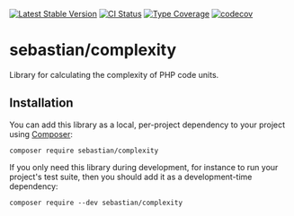 [![Latest Stable Version](https://poser.pugx.org/sebastian/complexity/v/stable.png)](https://packagist.org/packages/sebastian/complexity)
[![CI Status](https://github.com/sebastianbergmann/complexity/workflows/CI/badge.svg)](https://github.com/sebastianbergmann/complexity/actions)
[![Type Coverage](https://shepherd.dev/github/sebastianbergmann/complexity/coverage.svg)](https://shepherd.dev/github/sebastianbergmann/complexity)
[![codecov](https://codecov.io/gh/sebastianbergmann/complexity/branch/main/graph/badge.svg)](https://codecov.io/gh/sebastianbergmann/complexity)

# sebastian/complexity

Library for calculating the complexity of PHP code units.

## Installation

You can add this library as a local, per-project dependency to your project using [Composer](https://getcomposer.org/):

```
composer require sebastian/complexity
```

If you only need this library during development, for instance to run your project's test suite, then you should add it as a development-time dependency:

```
composer require --dev sebastian/complexity
```
